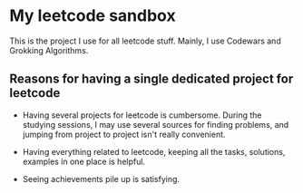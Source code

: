 # My leetcode sandbox

This is the project I use for all leetcode stuff. Mainly, I use Codewars and
Grokking Algorithms.

## Reasons for having a single dedicated project for leetcode

- Having several projects for leetcode is cumbersome. During the studying
  sessions, I may use several sources for finding problems, and jumping from
  project to project isn't really convenient.

- Having everything related to leetcode, keeping all the tasks, solutions,
  examples in one place is helpful.

- Seeing achievements pile up is satisfying. 
